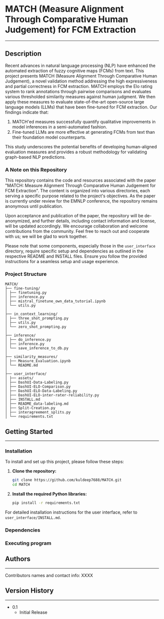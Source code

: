 # MATCH (Measure Alignment Through Comparative Human Judgement) for FCM Extraction
---

## Description  
Recent advances in natural language processing (NLP) have enhanced the automated extraction of fuzzy cognitive maps (FCMs) from text. This project presents MATCH (Measure Alignment Through Comparative Human Judgement), a novel validation method addressing the high expressiveness and partial correctness in FCM extraction. MATCH employs the Elo rating system to rank annotations through pairwise comparisons and evaluates various thresholded similarity measures against human judgment. We then apply these measures to evaluate state-of-the-art open-source large language models (LLMs) that have been fine-tuned for FCM extraction. Our findings indicate that:

1. MATCH'ed measures successfully quantify qualitative improvements in model inferences in a semi-automated fashion.  
2. Fine-tuned LLMs are more effective at generating FCMs from text than their foundation model counterparts.

This study underscores the potential benefits of developing human-aligned evaluation measures and provides a robust methodology for validating graph-based NLP predictions.

### A Note on this Repository

This repository contains the code and resources associated with the paper "MATCH: Measure Alignment Through Comparative Human Judgement
for FCM Extraction". The content is organized into various directories, each serving a specific purpose related to the project's objectives. As the paper is currently under review for the EMNLP conference, the repository remains anonymous until publication.

Upon acceptance and publication of the paper, the repository will be de-anonymized, and further details, including contact information and license, will be updated accordingly. We encourage collaboration and welcome contributions from the community. Feel free to reach out and cooperate with us; we will be glad to work together.

Please note that some components, especially those in the `user_interface` directory, require specific setup and dependencies as outlined in the respective README and INSTALL files. Ensure you follow the provided instructions for a seamless setup and usage experience.

### Project Structure

```
MATCH/
├── fine-tuning/  
│ ├── finetuning.py  
│ ├── inference.py  
│ ├── mistral_finetune_own_data_tutorial.ipynb  
│ └── utils.py  
│  
├── in_context_learning/  
│ ├── three_shot_prompting.py  
│ ├── utils.py  
│ └── zero_shot_prompting.py  
│  
├── inference/  
│ ├── do_inference.py  
│ ├── inference.py  
│ └── save_inference_to_db.py  
│  
├── similarity_measures/  
│ ├── Measure_Evaluation.ipynb  
│ └── README.md  
│  
├── user_interface/  
│ ├── assets/  
│ ├── DashUI-Data-Labeling.py  
│ ├── DashUI-ELO-Comparison.py  
│ ├── DashUI-ELO-Data-Labeling.py  
│ ├── DashUI-ELO-inter-rater-reliability.py  
│ ├── INSTALL.md  
│ ├── README_data-labeling.md  
│ ├── Split-Creation.py  
│ ├── interagreement_splits.py  
│ └── requirements.txt
```

## Getting Started
____

### Installation

To install and set up this project, please follow these steps:

1. **Clone the repository:**
   ```bash
   git clone https://github.com/kuldeep7688/MATCH.git
   cd MATCH
   ```

2. **Install the required Python libraries:**
   ```bash
   pip install -r requirements.txt
   ```

For detailed installation instructions for the user interface, refer to `user_interface/INSTALL.md`.


### Dependencies

### Executing program

## Authors
____
Contributors names and contact info:
XXXX

## Version History
____
* 0.1
    * Initial Release
